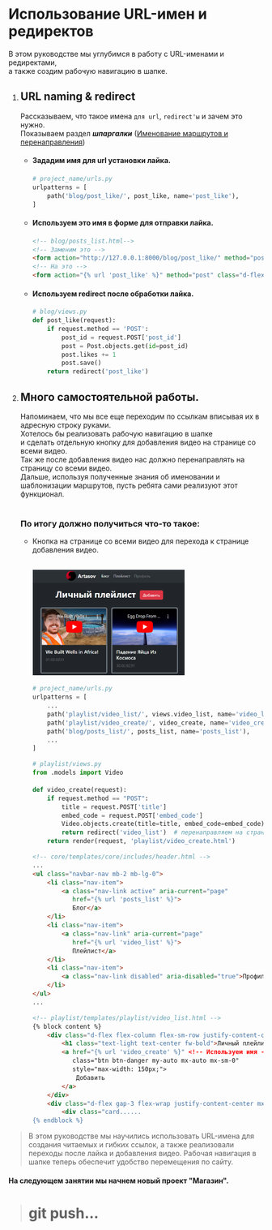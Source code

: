 # Использование URL-имен и редиректов

В этом руководстве мы углубимся в работу с URL-именами и редиректами, <br>
а также создим рабочую навигацию в шапке.

1. ## URL naming & redirect
   Рассказываем, что такое имена `для url`, `redirect'ы` и зачем это нужно.<br>
   Показываем раздел _**шпаргалки**_ ([Именование маршрутов и перенаправления](https://github.com/xlartas/it-compot-backend-methods/blob/main/django-base.md#url-naming--redirects-%D0%B8%D0%BC%D0%B5%D0%BD%D0%BE%D0%B2%D0%B0%D0%BD%D0%B8%D0%B5-%D0%BC%D0%B0%D1%80%D1%88%D1%80%D1%83%D1%82%D0%BE%D0%B2-%D0%B8-%D0%BF%D0%B5%D1%80%D0%B5%D0%BD%D0%B0%D0%BF%D1%80%D0%B0%D0%B2%D0%BB%D0%B5%D0%BD%D0%B8%D0%B5))
   
      * #### Зададим имя для url установки лайка.
           ```python
           # project_name/urls.py
           urlpatterns = [
               path('blog/post_like/', post_like, name='post_like'),
           ]
           ```
      * #### Используем это имя в форме для отправки лайка.
           ```html
           <!-- blog/posts_list.html-->
           <!-- Заменим это -->  
           <form action="http://127.0.0.1:8000/blog/post_like/" method="post" class="d-flex flex-row">
           <!-- На это -->     
           <form action="{% url 'post_like' %}" method="post" class="d-flex flex-row">   
           ```
      * #### Используем redirect после обработки лайка.
           ```python
           # blog/views.py
           def post_like(request):
               if request.method == 'POST':
                   post_id = request.POST['post_id']
                   post = Post.objects.get(id=post_id)
                   post.likes += 1
                   post.save()
               return redirect('post_like')
           ```
   
2. ## Много самостоятельной работы.
   Напоминаем, что мы все еще переходим по ссылкам вписывая их в адресную строку руками.<br>
   Хотелось бы реализовать рабочую навигацию в шапке <br>
   и сделать отдельную кнопку для добавления видео на странице со всеми видео.<br>
   Так же после добавления видео нас должно перенаправлять на страницу со всеми видео.<br>
   Дальше, используя полученные знания об именовании и шаблонизации маршрутов, пусть ребята сами реализуют этот функционал.<br><br>
   ### По итогу должно получиться что-то такое:
   
   * Кнопка на странице со всеми видео для перехода к странице добавления видео.<br><br>
   
      ![](imgs/result.png)
      ```python
      # project_name/urls.py
      urlpatterns = [
          ...
          path('playlist/video_list/', views.video_list, name='video_list'),
          path('playlist/video_create/', video_create, name='video_create'),
          path('blog/posts_list/', posts_list, name='posts_list'),
          ...
      ]
      ```
      ```python
      # playlist/views.py
      from .models import Video
      
      def video_create(request):
          if request.method == "POST":
              title = request.POST['title']
              embed_code = request.POST['embed_code']
              Video.objects.create(title=title, embed_code=embed_code)
              return redirect('video_list')  # перенаправляем на страницу со всеми видео.
          return render(request, 'playlist/video_create.html')
      ```
      ```html
      <!-- core/templates/core/includes/header.html -->
      ...
      <ul class="navbar-nav mb-2 mb-lg-0">
          <li class="nav-item">
              <a class="nav-link active" aria-current="page" 
                 href="{% url 'posts_list' %}">
                 Блог</a>
          </li>
          <li class="nav-item">
              <a class="nav-link" aria-current="page" 
                 href="{% url 'video_list' %}">
                 Плейлист</a>
          </li>
          <li class="nav-item">
              <a class="nav-link disabled" aria-disabled="true">Профиль</a>
          </li>
      </ul>
      ...
      ```
      ```html
      <!-- playlist/templates/playlist/video_list.html -->
      {% block content %}
          <div class="d-flex flex-column flex-sm-row justify-content-center gap-3 mb-4">
              <h1 class="text-light text-center fw-bold">Личный плейлист</h1>
              <a href="{% url 'video_create' %}" <!-- Используем имя -->
                 class="btn btn-danger my-auto mx-auto mx-sm-0"
                 style="max-width: 150px;">
                  Добавить
              </a>
          </div>
          <div class="d-flex gap-3 flex-wrap justify-content-center mx-auto" style="max-width: 800px;">
              <div class="card......
      {% endblock %}
      ```

>В этом руководстве мы научились использовать URL-имена для создания читаемых и гибких ссылок, а также реализовали переходы после лайка и добавления видео. Рабочая навигация в шапке теперь обеспечит удобство перемещения по сайту.

#### На следующем занятии мы начнем новый проект "Магазин".

># git push...